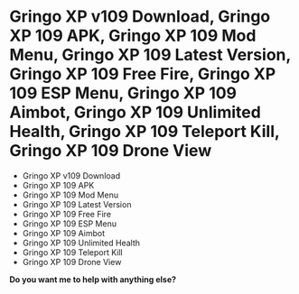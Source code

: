 # Gringo XP v109 Download, Gringo XP 109 APK, Gringo XP 109 Mod Menu, Gringo XP 109 Latest Version, Gringo XP 109 Free Fire, Gringo XP 109 ESP Menu, Gringo XP 109 Aimbot, Gringo XP 109 Unlimited Health, Gringo XP 109 Teleport Kill, Gringo XP 109 Drone View

* Gringo XP v109 Download
* Gringo XP 109 APK
* Gringo XP 109 Mod Menu
* Gringo XP 109 Latest Version
* Gringo XP 109 Free Fire
* Gringo XP 109 ESP Menu
* Gringo XP 109 Aimbot
* Gringo XP 109 Unlimited Health
* Gringo XP 109 Teleport Kill
* Gringo XP 109 Drone View

**Do you want me to help with anything else?**
